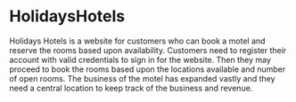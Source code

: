 # HolidaysHotels
Holidays Hotels is a website for customers who can book a motel and reserve the rooms based upon availability. Customers need to register their account with valid credentials to sign in for the website. Then they may proceed to book the rooms based upon the locations available and number of open rooms. The business of the motel has expanded vastly and they need a central location to keep track of the business and revenue. 
